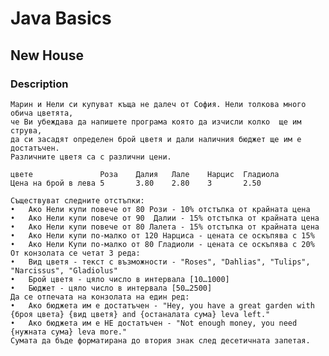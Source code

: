 # Java Basics

## New House

### Description

    Марин и Нели си купуват къща не далеч от София. Нели толкова много обича цветята,
    че Ви убеждава да напишете програма която да изчисли колко  ще им струва, 
    да си засадят определен брой цветя и дали наличния бюджет ще им е достатъчен. 
    Различните цветя са с различни цени.

    цвете	            Роза	Далия	Лале	Нарцис	Гладиола 
    Цена на брой в лева	5	    3.80	2.80	3	    2.50 

    Съществуват следните отстъпки: 
    •	Ако Нели купи повече от 80 Рози - 10% отстъпка от крайната цена 
    •	Ако Нели купи повече от 90  Далии - 15% отстъпка от крайната цена 
    •	Ако Нели купи повече от 80 Лалета - 15% отстъпка от крайната цена 
    •	Ако Нели купи по-малко от 120 Нарциса - цената се оскъпява с 15% 
    •	Ако Нели Купи по-малко от 80 Гладиоли - цената се оскъпява с 20% 
    От конзолата се четат 3 реда: 
    •	Вид цветя - текст с възможности - "Roses", "Dahlias", "Tulips", "Narcissus", "Gladiolus" 
    •	Брой цветя - цяло число в интервала [10…1000] 
    •	Бюджет - цяло число в интервала [50…2500]
    Да се отпечата на конзолата на един ред: 
    •	Ако бюджета им е достатъчен - "Hey, you have a great garden with {броя цвета} {вид цветя} and {останалата сума} leva left." 
    •	Ако бюджета им е НЕ достатъчен - "Not enough money, you need {нужната сума} leva more."
    Сумата да бъде форматирана до втория знак след десетичната запетая.